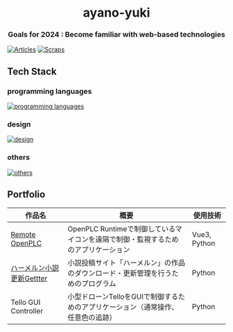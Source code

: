 <h1 align="center"> ayano-yuki </h1>
<h3 align="center"> Goals for 2024 : Become familiar with web-based technologies </h3>

[![Articles](https://badgen.org/img/zenn/yuki_ayano/articles?style=flat)](https://zenn.dev/yuki_ayano)
[![Scraps](https://badgen.org/img/zenn/yuki_ayano/scraps?style=flat)](https://zenn.dev/yuki_ayano?tab=scraps)

## Tech Stack
### programming languages
[![programming languages](https://skillicons.dev/icons?i=python,vue,unity)](https://skillicons.dev)
### design
[![design](https://skillicons.dev/icons?i=figma)](https://skillicons.dev)
### others
[![others](https://skillicons.dev/icons?i=github,vscode,docker,ubuntu)](https://skillicons.dev)

## Portfolio
| 作品名 | 概要 | 使用技術 |
|--------|--------|--------|
| [Remote OpenPLC][01] | OpenPLC Runtimeで制御しているマイコンを遠隔で制御・監視するためのアプリケーション | Vue3, Python |
| [ハーメルン小説更新Gettter][02] | 小説投稿サイト「ハーメルン」の作品のダウンロード・更新管理を行うためのプログラム | Python |
| Tello GUI Controller | 小型ドローンTelloをGUIで制御するためのアプリケーション（通常操作、任意色の追跡） | Python |


[01]: https://github.com/ayano-yuki/Work-RemoteOpenPLC
[02]: https://github.com/ayano-yuki/Work-HamelnGetter

<!--
Reference
- [tandpfun/skill-icons: Showcase your skills on your Github readme or resumé with ease ✨](https://github.com/tandpfun/skill-icons#readme)
-->
